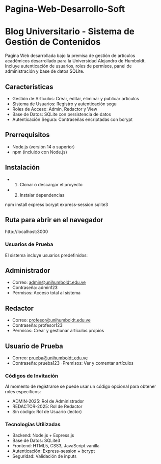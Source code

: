 # Pagina-Web-Desarrollo-Soft

# Blog Universitario - Sistema de Gestión de Contenidos

Pagina Web desarrollada bajo la premisa de gestión de artículos académicos desarrollado para la Universidad Alejandro de Humboldt. Incluye autenticación de usuarios, roles de permisos, panel de administración y base de datos SQLite.

## Características

- Gestión de Artículos: Crear, editar, eliminar y publicar artículos
- Sistema de Usuarios: Registro y autenticación segu
- Roles de Acceso: Admin, Redactor y View
- Base de Datos: SQLite con persistencia de datos
- Autenticación Segura: Contraseñas encriptadas con bcrypt

## Prerrequisitos

- Node.js (versión 14 o superior)
- npm (incluido con Node.js)

## Instalación

- 1. Clonar o descargar el proyecto

- 2. Instalar dependencias

npm install express bcrypt express-session sqlite3

## Ruta para abrir en el navegador

http://localhost:3000


### Usuarios de Prueba
El sistema incluye usuarios predefinidos:

## Administrador
- Correo: admin@unihumboldt.edu.ve
- Contraseña: admin123
- Permisos: Acceso total al sistema

## Redactor
- Correo: profesor@unihumboldt.edu.ve
- Contraseña: profesor123
- Permisos: Crear y gestionar artículos propios

## Usuario de Prueba
- Correo: prueba@unihumboldt.edu.ve
- Contraseña: prueba123
-Premisos: Ver y comentar artículos


### Códigos de Invitación
Al momento de registrarse se puede usar un código opcional para obtener roles específicos:

- ADMIN-2025: Rol de Administrador
- REDACTOR-2025: Rol de Redactor
- Sin código: Rol de Usuario (lector)


### Tecnologías Utilizadas
- Backend: Node.js + Express.js
- Base de Datos: SQLite3
- Frontend: HTML5, CSS3, JavaScript vanilla
- Autenticación: Express-session + bcrypt
- Seguridad: Validación de inputs
